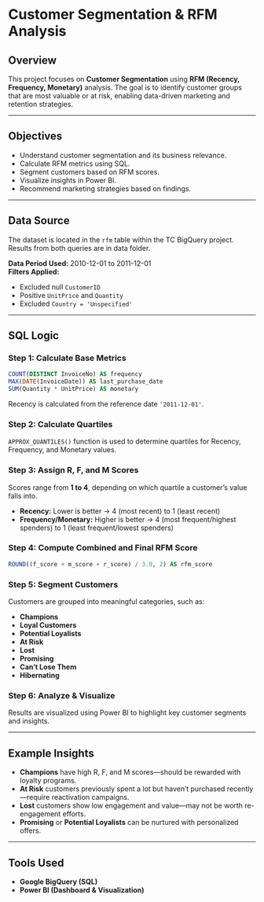 # Customer Segmentation & RFM Analysis

## Overview
This project focuses on **Customer Segmentation** using **RFM (Recency, Frequency, Monetary)** analysis. 
The goal is to identify customer groups that are most valuable or at risk, enabling data-driven marketing and retention strategies.

---

## Objectives
- Understand customer segmentation and its business relevance.
- Calculate RFM metrics using SQL.
- Segment customers based on RFM scores.
- Visualize insights in Power BI.
- Recommend marketing strategies based on findings.

---

## Data Source
The dataset is located in the `rfm` table within the TC BigQuery project. Results from both queries are in data folder.

**Data Period Used:** 2010-12-01 to 2011-12-01  
**Filters Applied:**
- Excluded null `CustomerID`
- Positive `UnitPrice` and `Quantity`
- Excluded `Country = 'Unspecified'`

---

## SQL Logic

### Step 1: Calculate Base Metrics
```sql
COUNT(DISTINCT InvoiceNo) AS frequency
MAX(DATE(InvoiceDate)) AS last_purchase_date
SUM(Quantity * UnitPrice) AS monetary
```
Recency is calculated from the reference date `'2011-12-01'`.

### Step 2: Calculate Quartiles
`APPROX_QUANTILES()` function is used to determine quartiles for Recency, Frequency, and Monetary values.

### Step 3: Assign R, F, and M Scores
Scores range from **1 to 4**, depending on which quartile a customer’s value falls into.

- **Recency:** Lower is better → 4 (most recent) to 1 (least recent)  
- **Frequency/Monetary:** Higher is better → 4 (most frequent/highest spenders) to 1 (least frequent/lowest spenders)

### Step 4: Compute Combined and Final RFM Score
```sql
ROUND((f_score + m_score + r_score) / 3.0, 2) AS rfm_score
```

### Step 5: Segment Customers
Customers are grouped into meaningful categories, such as:
- **Champions**
- **Loyal Customers**
- **Potential Loyalists**
- **At Risk**
- **Lost**
- **Promising**
- **Can’t Lose Them**
- **Hibernating**

### Step 6: Analyze & Visualize
Results are visualized using Power BI to highlight key customer segments and insights.

---

## Example Insights
- **Champions** have high R, F, and M scores—should be rewarded with loyalty programs.
- **At Risk** customers previously spent a lot but haven’t purchased recently—require reactivation campaigns.
- **Lost** customers show low engagement and value—may not be worth re-engagement efforts.
- **Promising** or **Potential Loyalists** can be nurtured with personalized offers.

---

## Tools Used
- **Google BigQuery (SQL)**
- **Power BI (Dashboard & Visualization)**
